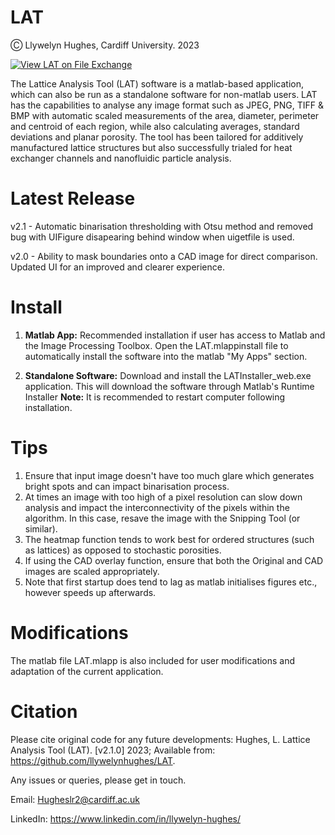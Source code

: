 # LAT
Ⓒ Llywelyn Hughes, Cardiff University. 2023

[![View LAT on File Exchange](https://www.mathworks.com/matlabcentral/images/matlab-file-exchange.svg)](https://uk.mathworks.com/matlabcentral/fileexchange/128554-lat)

The Lattice Analysis Tool (LAT) software is a matlab-based application, which can also be run as a standalone software for non-matlab users. 
LAT has the capabilities to analyse any image format such as JPEG, PNG, TIFF & BMP with automatic scaled measurements of the area, diameter, perimeter and centroid of each region, while also calculating averages, standard deviations and planar porosity. The tool has been tailored for additively manufactured lattice structures but also successfully trialed for heat exchanger channels and nanofluidic particle analysis.

# Latest Release
v2.1 - Automatic binarisation thresholding with Otsu method and removed bug with UIFigure disapearing behind window when uigetfile is used.

v2.0 - Ability to mask boundaries onto a CAD image for direct comparison. Updated UI for an improved and clearer experience.

# Install
1. **Matlab App:** Recommended installation if user has access to Matlab and the Image Processing Toolbox. 
   Open the LAT.mlappinstall file to automatically install the software into the matlab "My Apps" section.
   
2. **Standalone Software:** Download and install the LATInstaller_web.exe application. This will download the software through Matlab's Runtime Installer **Note:** It is recommended to restart computer following installation. 

# Tips
1. Ensure that input image doesn't have too much glare which generates bright spots and can impact binarisation process. 
2. At times an image with too high of a pixel resolution can slow down analysis and impact the interconnectivity of the pixels within the algorithm. In this case, resave the image with the Snipping Tool (or similar).
3. The heatmap function tends to work best for ordered structures (such as lattices) as opposed to stochastic porosities.
4. If using the CAD overlay function, ensure that both the Original and CAD images are scaled appropriately. 
5. Note that first startup does tend to lag as matlab initialises figures etc., however speeds up afterwards.

# Modifications
The matlab file LAT.mlapp is also included for user modifications and adaptation of the current application.

# Citation
Please cite original code for any future developments: Hughes, L. Lattice Analysis Tool (LAT). [v2.1.0] 2023; Available from: https://github.com/llywelynhughes/LAT.


Any issues or queries, please get in touch.

Email: Hugheslr2@cardiff.ac.uk

LinkedIn: https://www.linkedin.com/in/llywelyn-hughes/
